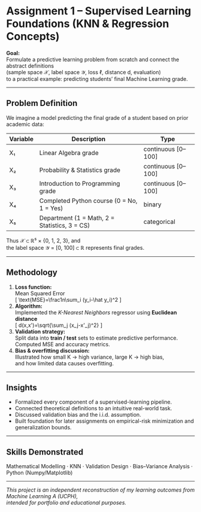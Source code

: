 # Assignment 1 – Supervised Learning Foundations (KNN & Regression Concepts)

**Goal:**  
Formulate a predictive learning problem from scratch and connect the abstract definitions  
(sample space 𝒳, label space 𝒴, loss ℓ, distance d, evaluation)  
to a practical example: predicting students’ final Machine Learning grade.

---

## Problem Definition
We imagine a model predicting the final grade of a student based on prior academic data:

| Variable | Description | Type |
|-----------|--------------|------|
| X₁ | Linear Algebra grade | continuous [0–100] |
| X₂ | Probability & Statistics grade | continuous [0–100] |
| X₃ | Introduction to Programming grade | continuous [0–100] |
| X₄ | Completed Python course (0 = No, 1 = Yes) | binary |
| X₅ | Department (1 = Math, 2 = Statistics, 3 = CS) | categorical |

Thus 𝒳 ⊂ ℝ⁵ × {0, 1, 2, 3}, and  
the label space 𝒴 = [0, 100] ⊂ ℝ represents final grades.

---

## Methodology
1. **Loss function:**  
   Mean Squared Error  
   \[
   \text{MSE}=\frac1n\sum_i (y_i-\hat y_i)^2
   \]
2. **Algorithm:**  
   Implemented the *K-Nearest Neighbors* regressor using **Euclidean distance**  
   \[
   d(x,x')=\sqrt{\sum_j (x_j-x'_j)^2}
   \]
3. **Validation strategy:**  
   Split data into **train / test** sets to estimate predictive performance.  
   Computed MSE and accuracy metrics.
4. **Bias & overfitting discussion:**  
   Illustrated how small K → high variance, large K → high bias,  
   and how limited data causes overfitting.

---

##  Insights
- Formalized every component of a supervised-learning pipeline.  
- Connected theoretical definitions to an intuitive real-world task.  
- Discussed validation bias and the i.i.d. assumption.  
- Built foundation for later assignments on empirical-risk minimization and generalization bounds.

---

##  Skills Demonstrated
Mathematical Modelling · KNN · Validation Design · Bias–Variance Analysis · Python (Numpy/Matplotlib)

---

_This project is an independent reconstruction of my learning outcomes from Machine Learning A (UCPH),  
intended for portfolio and educational purposes._
